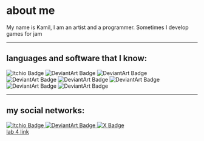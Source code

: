 # about me

My name is Kamil, I am an artist and a programmer.
Sometimes I develop games for jam



-------------------------
## languages and software that I know: 
<div id="badges">
  <img src="https://img.shields.io/badge/PHP-777BB4?style=for-the-badge&logo=php&logoColor=white" alt="Itchio Badge"/>
  <img src="https://img.shields.io/badge/Python-FFD43B?style=for-the-badge&logo=python&logoColor=blue" alt="DeviantArt Badge"/>
  <img src="https://img.shields.io/badge/HTML5-E34F26?style=for-the-badge&logo=html5&logoColor=white" alt="DeviantArt Badge"/>
  <img src="https://img.shields.io/badge/C%23-239120?style=for-the-badge&logo=csharp&logoColor=white" alt="DeviantArt Badge"/>
  <img src="https://img.shields.io/badge/JavaScript-323330?style=for-the-badge&logo=javascript&logoColor=F7DF1E" alt="DeviantArt Badge"/>
  <img src="https://img.shields.io/badge/blender-%23F5792A.svg?style=for-the-badge&logo=blender&logoColor=white" alt="DeviantArt Badge"/>
  <img src="https://img.shields.io/badge/Krita-203759?style=for-the-badge&logo=krita&logoColor=EEF37B" alt="DeviantArt Badge"/>
  <img src="https://img.shields.io/badge/Godot-478CBF?style=for-the-badge&logo=GodotEngine&logoColor=white" alt="DeviantArt Badge"/>

</div>

-------------------------
## my social networks: 
<div id="badges">
 <a href="https://saybayry.itch.io/">
  <img src="https://img.shields.io/badge/Itch.io-FA5C5C?style=for-the-badge&logo=itchdotio&logoColor=white" alt="Itchio Badge"/>
 </a>
 
 <a href="https://www.deviantart.com/saybayry">
  <img src="https://img.shields.io/badge/DeviantArt-05CC47?style=for-the-badge&logo=deviantart&logoColor=white" alt="DeviantArt Badge"/>
 </a>
 
 <a href="https://x.com/saybayru">
  <img src="https://img.shields.io/badge/Twitter-blue?style=for-the-badge&logo=twitter&logoColor=white" alt="X Badge"/>
 </a>
</div>
<a href="https://disk.yandex.ru/i/YE3gycjSSwJ-3A">
  lab 4 link
</a>


